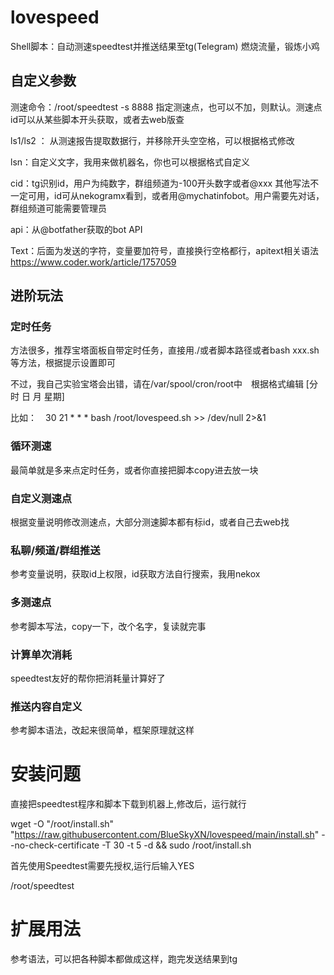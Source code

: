 # lovespeed
Shell脚本：自动测速speedtest并推送结果至tg(Telegram) 燃烧流量，锻炼小鸡

## 自定义参数

测速命令：/root/speedtest -s 8888    指定测速点，也可以不加，则默认。测速点id可以从某些脚本开头获取，或者去web版查

ls1/ls2 ： 从测速报告提取数据行，并移除开头空空格，可以根据格式修改

lsn：自定义文字，我用来做机器名，你也可以根据格式自定义

cid：tg识别id，用户为纯数字，群组频道为-100开头数字或者@xxx 其他写法不一定可用，id可从nekogramx看到，或者用@mychatinfobot。用户需要先对话，群组频道可能需要管理员

api：从@botfather获取的bot API

Text：后面为发送的字符，变量要加符号，直接换行空格都行，apitext相关语法 https://www.coder.work/article/1757059

## 进阶玩法

### 定时任务

方法很多，推荐宝塔面板自带定时任务，直接用./或者脚本路径或者bash xxx.sh等方法，根据提示设置即可

不过，我自己实验宝塔会出错，请在/var/spool/cron/root中　根据格式编辑 [分 时 日 月 星期]

比如：　30 21 * * * bash /root/lovespeed.sh >> /dev/null 2>&1

### 循环测速

最简单就是多来点定时任务，或者你直接把脚本copy进去放一块

### 自定义测速点

根据变量说明修改测速点，大部分测速脚本都有标id，或者自己去web找

### 私聊/频道/群组推送

参考变量说明，获取id上权限，id获取方法自行搜索，我用nekox

### 多测速点

参考脚本写法，copy一下，改个名字，复读就完事

### 计算单次消耗

speedtest友好的帮你把消耗量计算好了

### 推送内容自定义

参考脚本语法，改起来很简单，框架原理就这样

# 安装问题
直接把speedtest程序和脚本下载到机器上,修改后，运行就行

wget -O "/root/install.sh" "https://raw.githubusercontent.com/BlueSkyXN/lovespeed/main/install.sh" --no-check-certificate -T 30 -t 5 -d && sudo /root/install.sh

首先使用Speedtest需要先授权,运行后输入YES

/root/speedtest

# 扩展用法
参考语法，可以把各种脚本都做成这样，跑完发送结果到tg

